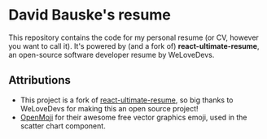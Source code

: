 # David Bauske's resume

This repository contains the code for my personal resume (or CV, however you want to call it). 
It's powered by (and a fork of) **react-ultimate-resume**, an open-source software developer resume by WeLoveDevs.

## Attributions

* This project is a fork of [react-ultimate-resume][react-ultimate-resume], so big thanks to WeLoveDevs for making this 
an open source project!
* [OpenMoji](https://openmoji.org/) for their awesome free vector graphics emoji, used in the scatter chart component.

[react-ultimate-resume]: https://github.com/welovedevs/react-ultimate-resume

